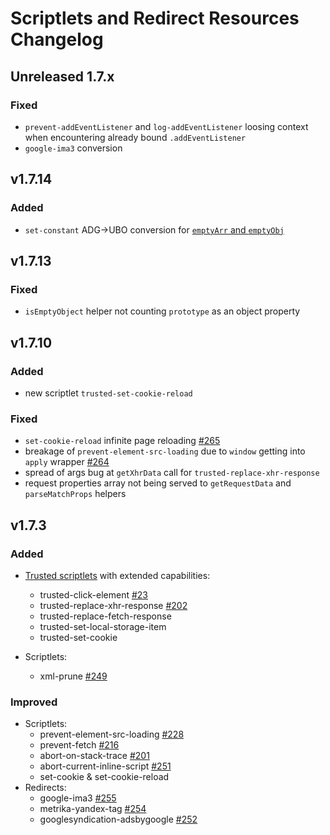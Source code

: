 # Scriptlets and Redirect Resources Changelog

## Unreleased 1.7.x

### Fixed

- `prevent-addEventListener` and `log-addEventListener` loosing context when encountering already bound `.addEventListener`
- `google-ima3` conversion

## v1.7.14

### Added

* `set-constant` ADG→UBO conversion for [`emptyArr` and `emptyObj`](https://github.com/uBlockOrigin/uBlock-issues/issues/2411)


## v1.7.13

### Fixed

* `isEmptyObject` helper not counting `prototype` as an object property


## v1.7.10

### Added

* new scriptlet `trusted-set-cookie-reload`

### Fixed

* `set-cookie-reload` infinite page reloading [#265](https://github.com/AdguardTeam/Scriptlets/issues/265)
* breakage of `prevent-element-src-loading` due to `window` getting into `apply` wrapper [#264](https://github.com/AdguardTeam/Scriptlets/issues/264)
* spread of args bug at `getXhrData` call for `trusted-replace-xhr-response`
* request properties array not being served to `getRequestData` and `parseMatchProps` helpers


## v1.7.3

### Added

* [Trusted scriptlets](./README.md#trusted-scriptlets) with extended capabilities:
    * trusted-click-element [#23](https://github.com/AdguardTeam/Scriptlets/issues/23)
    * trusted-replace-xhr-response [#202](https://github.com/AdguardTeam/Scriptlets/issues/202)
    * trusted-replace-fetch-response
    * trusted-set-local-storage-item
    * trusted-set-cookie

* Scriptlets:
    * xml-prune [#249](https://github.com/AdguardTeam/Scriptlets/issues/249)

### Improved

* Scriptlets:
  * prevent-element-src-loading [#228](https://github.com/AdguardTeam/Scriptlets/issues/228)
  * prevent-fetch [#216](https://github.com/AdguardTeam/Scriptlets/issues/216)
  * abort-on-stack-trace [#201](https://github.com/AdguardTeam/Scriptlets/issues/201)
  * abort-current-inline-script [#251](https://github.com/AdguardTeam/Scriptlets/issues/251)
  * set-cookie & set-cookie-reload
* Redirects:
  * google-ima3 [#255](https://github.com/AdguardTeam/Scriptlets/issues/255)
  * metrika-yandex-tag [#254](https://github.com/AdguardTeam/Scriptlets/issues/254)
  * googlesyndication-adsbygoogle [#252](https://github.com/AdguardTeam/Scriptlets/issues/252)

